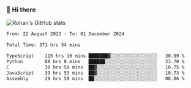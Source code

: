 ### 👋 Hi there 

<!--
**rohznmdev/rohznmdev** is a ✨ _special_ ✨ repository because its `README.md` (this file) appears on your GitHub profile.

Here are some ideas to get you started:

- 🔭 I’m currently working on ...
- 🌱 I’m currently learning Ruby and Ruby on Rails
- 👯 I’m looking to collaborate on ...
- 🤔 I’m looking for help with ...
- 💬 Ask me about ...
- 📫 How to reach me: ...
- 😄 Pronouns: ...
- ⚡ Fun fact: ...
-->
![Rohan's GitHub stats](https://github-readme-stats.vercel.app/api?username=rohznmdev&theme=dark&show_icons=true)

<!--START_SECTION:waka-->

```txt
From: 22 August 2022 - To: 01 December 2024

Total Time: 371 hrs 54 mins

TypeScript    115 hrs 16 mins ███████▓░░░░░░░░░░░░░░░░░   30.99 %
Python        88 hrs 8 mins   ██████░░░░░░░░░░░░░░░░░░░   23.70 %
C             39 hrs 59 mins  ██▓░░░░░░░░░░░░░░░░░░░░░░   10.75 %
JavaScript    39 hrs 53 mins  ██▓░░░░░░░░░░░░░░░░░░░░░░   10.73 %
Assembly      29 hrs 59 mins  ██░░░░░░░░░░░░░░░░░░░░░░░   08.06 %
```

<!--END_SECTION:waka-->
